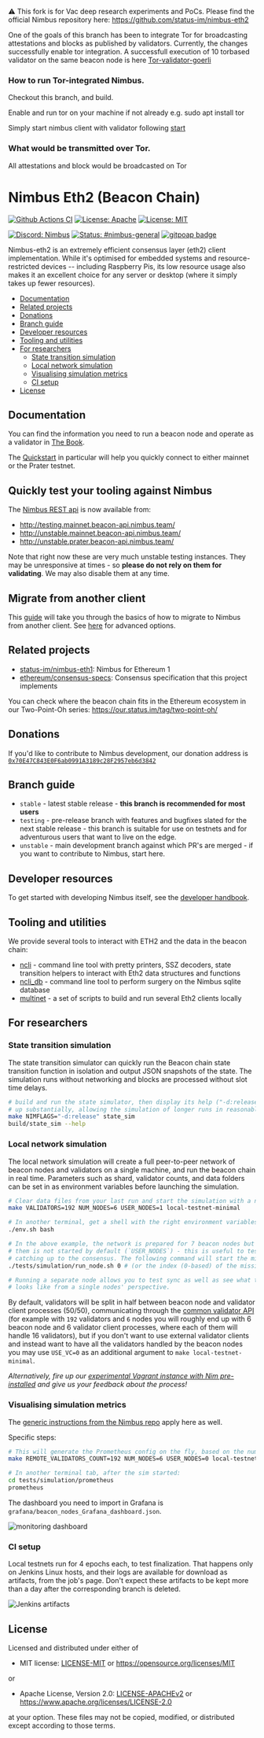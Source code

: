 :warning: This fork is for Vac deep research experiments and PoCs.
Please find the official Nimbus repository here: https://github.com/status-im/nimbus-eth2

One of the goals of this branch has been to integrate Tor for broadcasting attestations and blocks as published by validators.
Currently, the changes successfully enable tor integration. A successfull execution of 10 torbased validator on the same beacon node is here
[Tor-validator-goerli](https://goerli.beaconcha.in/dashboard?validators=546060,593892,594062,594063,594064,594065,594066,594067,594068,594069)


### How to run Tor-integrated Nimbus.
Checkout this branch, and build.

Enable and run tor on your machine if not already e.g. sudo apt install tor

Simply start nimbus client with validator following [start](https://nimbus.guide/quick-start.html)

### What would be transmitted over Tor.
All attestations and block would be broadcasted on Tor



# Nimbus Eth2 (Beacon Chain)

[![Github Actions CI](https://github.com/status-im/nimbus-eth2/actions/workflows/ci.yml/badge.svg?branch=stable)](https://github.com/status-im/nimbus-eth2/actions/workflows/ci.yml?query=branch%3Astable)
[![License: Apache](https://img.shields.io/badge/License-Apache%202.0-blue.svg)](https://opensource.org/licenses/Apache-2.0)
[![License: MIT](https://img.shields.io/badge/License-MIT-blue.svg)](https://opensource.org/licenses/MIT)

[![Discord: Nimbus](https://img.shields.io/badge/discord-nimbus-orange.svg)](https://discord.gg/XRxWahP)
[![Status: #nimbus-general](https://img.shields.io/badge/status-nimbus--general-orange.svg)](https://join.status.im/nimbus-general)
[![gitpoap badge](https://public-api.gitpoap.io/v1/repo/status-im/nimbus-eth2/badge)](https://www.gitpoap.io/gh/status-im/nimbus-eth2)

Nimbus-eth2 is an extremely efficient consensus layer (eth2) client implementation. While it's optimised for embedded systems and resource-restricted devices -- including Raspberry Pis, its low resource usage also makes it an excellent choice for any server or desktop (where it simply takes up fewer resources).

<!-- START doctoc generated TOC please keep comment here to allow auto update -->
<!-- DON'T EDIT THIS SECTION, INSTEAD RE-RUN doctoc TO UPDATE -->

- [Documentation](#documentation)
- [Related projects](#related-projects)
- [Donations](#donations)
- [Branch guide](#branch-guide)
- [Developer resources](#developer-resources)
- [Tooling and utilities](#tooling-and-utilities)
- [For researchers](#for-researchers)
  - [State transition simulation](#state-transition-simulation)
  - [Local network simulation](#local-network-simulation)
  - [Visualising simulation metrics](#visualising-simulation-metrics)
  - [CI setup](#ci-setup)
- [License](#license)

<!-- END doctoc generated TOC please keep comment here to allow auto update -->

## Documentation

You can find the information you need to run a beacon node and operate as a validator in [The Book](https://nimbus.guide/).

The [Quickstart](https://nimbus.guide/quick-start.html) in particular will help you quickly connect to either mainnet or the Prater testnet.

## Quickly test your tooling against Nimbus

 The [Nimbus REST api](https://nimbus.guide/rest-api.html) is now available from:

* http://testing.mainnet.beacon-api.nimbus.team/
* http://unstable.mainnet.beacon-api.nimbus.team/
* http://unstable.prater.beacon-api.nimbus.team/

Note that right now these are very much unstable testing instances. They may be unresponsive at times - so **please do not rely on them for validating**. We may also disable them at any time.

## Migrate from another client

This [guide](https://nimbus.guide/migration.html) will take you through the basics of how to migrate to Nimbus from another client. See [here](https://nimbus.guide/migration-options.html) for advanced options.


## Related projects

* [status-im/nimbus-eth1](https://github.com/status-im/nimbus-eth1/): Nimbus for Ethereum 1
* [ethereum/consensus-specs](https://github.com/ethereum/consensus-specs/tree/v1.3.0/#stable-specifications): Consensus specification that this project implements

You can check where the beacon chain fits in the Ethereum ecosystem in our Two-Point-Oh series: https://our.status.im/tag/two-point-oh/

## Donations

If you'd like to contribute to Nimbus development, our donation address is [`0x70E47C843E0F6ab0991A3189c28F2957eb6d3842`](https://etherscan.io/address/0x70E47C843E0F6ab0991A3189c28F2957eb6d3842)
## Branch guide

* `stable` - latest stable release - **this branch is recommended for most users**
* `testing` - pre-release branch with features and bugfixes slated for the next stable release - this branch is suitable for use on testnets and for adventurous users that want to live on the edge.
* `unstable` - main development branch against which PR's are merged - if you want to contribute to Nimbus, start here.

## Developer resources

To get started with developing Nimbus itself, see the [developer handbook](https://nimbus.guide/developers.html).

## Tooling and utilities

We provide several tools to interact with ETH2 and the data in the beacon chain:

* [ncli](ncli/ncli.nim) - command line tool with pretty printers, SSZ decoders, state transition helpers to interact with Eth2 data structures and functions
* [ncli_db](ncli/ncli_db.nim) - command line tool to perform surgery on the Nimbus sqlite database
* [multinet](https://github.com/status-im/nimbus-eth2/tree/master/multinet) - a set of scripts to build and run several Eth2 clients locally

## For researchers

### State transition simulation

The state transition simulator can quickly run the Beacon chain state transition function in isolation and output JSON snapshots of the state. The simulation runs without networking and blocks are processed without slot time delays.

```bash
# build and run the state simulator, then display its help ("-d:release" speeds it
# up substantially, allowing the simulation of longer runs in reasonable time)
make NIMFLAGS="-d:release" state_sim
build/state_sim --help
```

### Local network simulation

The local network simulation will create a full peer-to-peer network of beacon nodes and validators on a single machine, and run the beacon chain in real time.
Parameters such as shard, validator counts, and data folders can be set in as environment variables before launching the simulation.

```bash
# Clear data files from your last run and start the simulation with a new genesis block:
make VALIDATORS=192 NUM_NODES=6 USER_NODES=1 local-testnet-minimal

# In another terminal, get a shell with the right environment variables set:
./env.sh bash

# In the above example, the network is prepared for 7 beacon nodes but one of
# them is not started by default (`USER_NODES`) - this is useful to test
# catching up to the consensus. The following command will start the missing node.
./tests/simulation/run_node.sh 0 # (or the index (0-based) of the missing node)

# Running a separate node allows you to test sync as well as see what the action
# looks like from a single nodes' perspective.
```

By default, validators will be split in half between beacon node and validator
client processes (50/50), communicating through the
[common validator API](https://ethereum.github.io/consensus-APIs/#/ValidatorRequiredApi)
(for example with `192` validators and `6` nodes you will roughly end up with 6
beacon node and 6 validator client processes, where each of them will handle 16
validators), but if you don't want to use external validator clients and instead
want to have all the validators handled by the beacon nodes you may use
`USE_VC=0` as an additional argument to `make local-testnet-minimal`.

_Alternatively, fire up our [experimental Vagrant instance with Nim pre-installed](https://our.status.im/setting-up-a-local-vagrant-environment-for-nim-development/) and give us your feedback about the process!_

### Visualising simulation metrics

<!-- TODO: Is this up to date? -->

The [generic instructions from the Nimbus repo](https://github.com/status-im/nimbus/#metric-visualisation) apply here as well.

Specific steps:

```bash
# This will generate the Prometheus config on the fly, based on the number of nodes:
make REMOTE_VALIDATORS_COUNT=192 NUM_NODES=6 USER_NODES=0 local-testnet-minimal

# In another terminal tab, after the sim started:
cd tests/simulation/prometheus
prometheus
```

The dashboard you need to import in Grafana is `grafana/beacon_nodes_Grafana_dashboard.json`.

![monitoring dashboard](./media/monitoring.png)

### CI setup

Local testnets run for 4 epochs each, to test finalization. That happens only on Jenkins Linux hosts, and their logs are available for download as artifacts, from the job's page. Don't expect these artifacts to be kept more than a day after the corresponding branch is deleted.

![Jenkins artifacts](./media/jenkins_artifacts.png)

## License

Licensed and distributed under either of

* MIT license: [LICENSE-MIT](LICENSE-MIT) or https://opensource.org/licenses/MIT

or

* Apache License, Version 2.0: [LICENSE-APACHEv2](LICENSE-APACHEv2) or https://www.apache.org/licenses/LICENSE-2.0

at your option. These files may not be copied, modified, or distributed except according to those terms.
